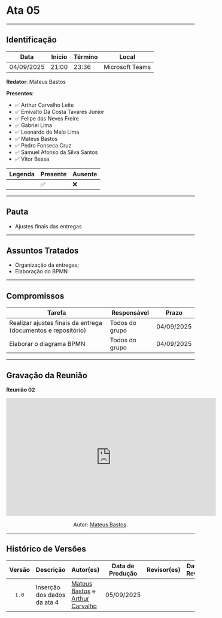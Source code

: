 # Ata 05

---

## Identificação

| Data | Início | Término | Local |
| ---- | ------ | ------- | ----- |
| 04/09/2025 | 21:00 | 23:36 | Microsoft Teams |

**Redator**: Mateus Bastos

**Presentes**: 

- ✅ Arthur Carvalho Leite
- ✅ Emivalto Da Costa Tavares Junior
- ✅ Felipe das Neves Freire
- ✅ Gabriel Lima
- ✅ Leonardo de Melo Lima
- ✅ Mateus Bastos
- ✅ Pedro Fonseca Cruz
- ✅ Samuel Afonso da Silva Santos
- ✅ Vitor Bessa

| Legenda | Presente | Ausente |
| ---- | ------ | ------- |
|  | ✅ | ❌ |

---

## Pauta

- Ajustes finais das entregas
---

## Assuntos Tratados

- Organização da entregas;
- Elaboração do BPMN

---

## Compromissos

| Tarefa                     | Responsável      | Prazo       |
| -------------------------- | ---------------- | ----------- |
| Realizar ajustes finais da entrega (documentos e repositório) | Todos do grupo   | 04/09/2025 |
| Elaborar o diagrama BPMN   | Todos do grupo  | 04/09/2025 |



---

## Gravação da Reunião

<p><strong>Reunião 02<em></em></strong></p>

<iframe width="560" height="315" src="https://www.youtube.com/embed/G_qBeuErtsg" title="YouTube video player" frameborder="0" allow="accelerometer; autoplay; clipboard-write; encrypted-media; gyroscope; picture-in-picture; web-share" referrerpolicy="strict-origin-when-cross-origin" allowfullscreen></iframe>

</center>

<div align="center">
    <p>Autor: <a href="https://github.com/MateuSansete">Mateus Bastos</a>.</p>
</div>



---

## Histórico de Versões

| Versão | Descrição | Autor(es) | Data de Produção | Revisor(es) | Data de Revisão | Incremento do Revisor|
| :----: | --------- | --------- | :--------------: | ----------- | :-------------: | :-------------: |
| `1.0` | Inserção dos dados da ata 4 | [Mateus Bastos](https://github.com/MateuSansete) e [Arthur Carvalho](https://github.com/arthurlleite) | 05/09/2025 | | | |

